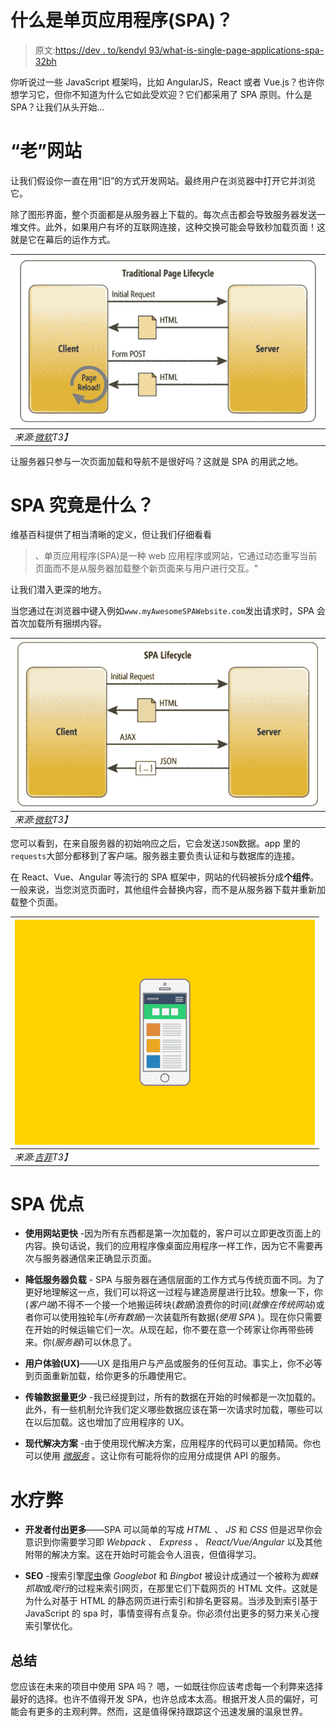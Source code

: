 # 什么是单页应用程序(SPA)？

> 原文:[https://dev . to/kendyl 93/what-is-single-page-applications-spa-32bh](https://dev.to/kendyl93/what-are-single-page-applications-spa-32bh)

你听说过一些 JavaScript 框架吗，比如 AngularJS，React 或者 Vue.js？也许你想学习它，但你不知道为什么它如此受欢迎？它们都采用了 SPA 原则。什么是 SPA？让我们从头开始...

# [](#the-old-websites)“老”网站

让我们假设你一直在用“旧”的方式开发网站。最终用户在浏览器中打开它并浏览它。

除了图形界面，整个页面都是从服务器上下载的。每次点击都会导致服务器发送一堆文件。此外，如果用户有坏的互联网连接，这种交换可能会导致秒加载页面！这就是它在幕后的运作方式。

| ![Traditional http request](img/ff018e852f117eb70e25d7352743e9d0.png) |
| --- |
| *来源:[微软](https://msdn.microsoft.com/en-us/magazine/dn463786.aspx)T3】* |

让服务器只参与一次页面加载和导航不是很好吗？这就是 SPA 的用武之地。

# SPA 究竟是什么？

维基百科提供了相当清晰的定义，但让我们仔细看看

> 、单页应用程序(SPA)是一种 web 应用程序或网站，它通过动态重写当前页面而不是从服务器加载整个新页面来与用户进行交互。"

让我们潜入更深的地方。

当您通过在浏览器中键入例如`www.myAwesomeSPAWebsite.com`发出请求时，SPA 会首次加载所有捆绑内容。

| ![SPA http request](img/2f6128cdda6c2619b1568131b1836209.png) |
| --- |
| *来源:[微软](https://msdn.microsoft.com/en-us/magazine/dn463786.aspx)T3】* |

您可以看到，在来自服务器的初始响应之后，它会发送`JSON`数据。app 里的`requests`大部分都移到了客户端。服务器主要负责认证和与数据库的连接。

在 React、Vue、Angular 等流行的 SPA 框架中，网站的代码被拆分成**个组件**。一般来说，当您浏览页面时，其他组件会替换内容，而不是从服务器下载并重新加载整个页面。

| ![SPA components](img/f6486a3e8a90db9bb56f6b3587efc4e7.png) |
| --- |
| *来源:[吉菲](https://media.giphy.com/media/b2CD0Qrq2ulwY/giphy.gif)T3】* |

# [](#spa-pros)SPA 优点

*   **使用网站更快** -因为所有东西都是第一次加载的，客户可以立即更改页面上的内容。换句话说，我们的应用程序像桌面应用程序一样工作，因为它不需要再次与服务器通信来正确显示页面。

*   **降低服务器负载** - SPA 与服务器在通信层面的工作方式与传统页面不同。为了更好地理解这一点，我们可以将这一过程与建造房屋进行比较。想象一下，你(*客户端*)不得不一个接一个地搬运砖块(*数据*)浪费你的时间(*就像在传统网站*)或者你可以使用独轮车(*所有数据*)一次装载所有数据(*使用 SPA* )。现在你只需要在开始的时候运输它们一次。从现在起，你不要在意一个砖家让你再带些砖来。你(*服务器*)可以休息了。

*   **用户体验(UX)**——UX 是指用户与产品或服务的任何互动。事实上，你不必等到页面重新加载，给你更多的乐趣使用它。

*   **传输数据量更少** -我已经提到过，所有的数据在开始的时候都是一次加载的。此外，有一些机制允许我们定义哪些数据应该在第一次请求时加载，哪些可以在以后加载。这也增加了应用程序的 UX。

*   **现代解决方案** -由于使用现代解决方案，应用程序的代码可以更加精简。你也可以使用 [*微服务*](https://medium.com/@tomsoderlund/micro-frontends-a-microservice-approach-to-front-end-web-development-f325ebdadc16) 。这让你有可能将你的应用分成提供 API 的服务。

# [](#spa-cons)水疗弊

*   **开发者付出更多**——SPA 可以简单的写成 *HTML* 、 *JS* 和 *CSS* 但是迟早你会意识到你需要学习即 *Webpack* 、 *Express* 、 *React/Vue/Angular* 以及其他附带的解决方案。这在开始时可能会令人沮丧，但值得学习。

*   **SEO** -搜索引擎[爬虫](https://en.wikipedia.org/wiki/Web_crawler)像 *Googlebot* 和 *Bingbot* 被设计成通过一个被称为*蜘蛛抓取*或*爬行*的过程来索引网页，在那里它们下载网页的 HTML 文件。这就是为什么对基于 HTML 的静态网页进行索引和排名更容易。当涉及到索引基于 JavaScript 的 spa 时，事情变得有点复杂。你必须付出更多的努力来关心搜索引擎优化。

## [](#summary)总结

您应该在未来的项目中使用 SPA 吗？
嗯，一如既往你应该考虑每一个利弊来选择最好的选择。也许不值得开发 SPA，也许总成本太高。根据开发人员的偏好，可能会有更多的主观利弊。然而，这是值得保持跟踪这个迅速发展的温泉世界。